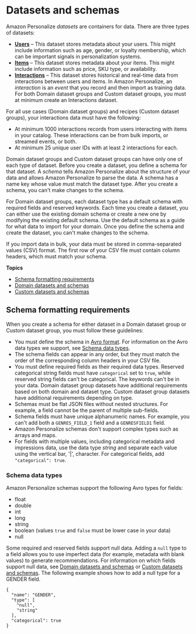 # Datasets and schemas<a name="how-it-works-dataset-schema"></a>

Amazon Personalize *datasets* are containers for data\. There are three types of datasets:
+ [**Users**](users-datasets.md) – This dataset stores metadata about your users\. This might include information such as age, gender, or loyalty membership, which can be important signals in personalization systems\.
+ [**Items**](items-datasets.md) – This dataset stores metadata about your items\. This might include information such as price, SKU type, or availability\.
+ [**Interactions**](interactions-datasets.md) – This dataset stores historical and real\-time data from interactions between users and items\. In Amazon Personalize, an *interaction* is an *event* that you record and then import as training data\. For both Domain dataset groups and Custom dataset groups, you must at minimum create an Interactions dataset\.

For all use cases \(Domain dataset groups\) and recipes \(Custom dataset groups\), your interactions data must have the following: 
+ At minimum 1000 interactions records from users interacting with items in your catalog\. These interactions can be from bulk imports, or streamed events, or both\.
+ At minimum 25 unique user IDs with at least 2 interactions for each\.

Domain dataset groups and Custom dataset groups can have only one of each type of dataset\. Before you create a dataset, you define a schema for that dataset\. A *schema* tells Amazon Personalize about the structure of your data and allows Amazon Personalize to parse the data\. A schema has a name key whose value must match the dataset type\. After you create a schema, you can't make changes to the schema\. 

 For Domain dataset groups, each dataset type has a default schema with required fields and reserved keywords\. Each time you create a dataset, you can either use the existing domain schema or create a new one by modifying the existing default schema\. Use the default schema as a guide for what data to import for your domain\. Once you define the schema and create the dataset, you can't make changes to the schema\. 

If you import data in bulk, your data must be stored in comma\-separated values \(CSV\) format\. The first row of your CSV file must contain column headers, which must match your schema\. 

**Topics**
+ [Schema formatting requirements](#general-schema-requirements)
+ [Domain datasets and schemas](domain-datasets-and-schemas.md)
+ [Custom datasets and schemas](custom-datasets-and-schemas.md)

## Schema formatting requirements<a name="general-schema-requirements"></a>

When you create a schema for either dataset in a Domain dataset group or Custom dataset group, you must follow these guidelines:
+  You must define the schema in [Avro format](https://docs.oracle.com/database/nosql-12.1.3.0/GettingStartedGuide/avroschemas.html)\. For information on the Avro data types we support, see [Schema data types](#personalize-datatypes)\.
+ The schema fields can appear in any order, but they must match the order of the corresponding column headers in your CSV file\.
+ You must define required fields as their required data types\. Reserved categorical string fields must have `categorical` set to `true`, while reserved string fields can't be categorical\. The keywords can't be in your data\. Domain dataset group datasets have additional requirements based on both domain and dataset type\. Custom dataset group datasets have additional requirements depending on type\.
+  Schemas must be flat JSON files without nested structures\. For example, a field cannot be the parent of multiple sub\-fields\. 
+  Schema fields must have unique alphanumeric names\. For example, you can't add both a `GENRES_FIELD_1` field and a `GENRESFIELD1` field\. 
+ Amazon Personalize schemas don't support complex types such as arrays and maps\.
+ For fields with multiple values, including categorical metadata and impressions data, use the data type *string* and separate each value using the vertical bar, '\|', character\. For categorical fields, add `"categorical": true`\.

### Schema data types<a name="personalize-datatypes"></a>

Amazon Personalize schemas support the following Avro types for fields:
+ float
+ double
+ int
+ long
+ string
+ boolean \(values `true` and `false` must be lower case in your data\)
+ null

 Some required and reserved fields support null data\. Adding a `null` type to a field allows you to use imperfect data \(for example, metadata with blank values\) to generate recommendations\. For information on which fields support null data, see [Domain datasets and schemas](domain-datasets-and-schemas.md) or [Custom datasets and schemas](custom-datasets-and-schemas.md)\. The following example shows how to add a null type for a GENDER field\.

```
{
  "name": "GENDER",
  "type": [
    "null",
    "string"
  ],
  "categorical": true
}
```